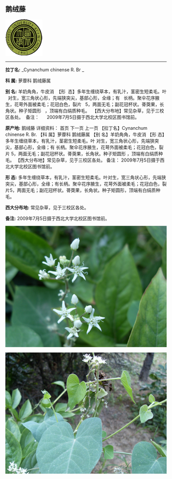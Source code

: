 ## 鹅绒藤

![西北大学校园网络植物志](JPG/nwu.gif)

---

**拉丁名:**  _Cynanchum chinense R. Br _

**科 属:** 萝藦科 鹅绒藤属

**别 名:** 羊奶角角，牛皮消
 【形  态】多年生缠绕草本，有乳汁，茎密生短柔毛。叶
  对生，宽三角状心形，先端狭突尖，基部心形，全缘；有
  长柄。聚伞花序腋生，花萼外面被柔毛；花冠白色，裂片
  5，两面无毛；副花冠杯状。蓇葖果，长角状。种子矩圆形
  ，顶端有白绢质种毛。
 【西大分布地】常见杂草，见于三校区各处。
 备注：
     2009年7月5日摄于西北大学北校区图书馆前。

**原产地:** 鹅绒藤
详细资料： 首页 下一页 上一页
 【拉丁名】Cynanchum chinense R. Br.
【科 属】萝藦科 鹅绒藤属
【别 名】羊奶角角，牛皮消
【形 态】多年生缠绕草本，有乳汁，茎密生短柔毛。叶
 对生，宽三角状心形，先端狭突尖，基部心形，全缘；有
 长柄。聚伞花序腋生，花萼外面被柔毛；花冠白色，裂片
 5，两面无毛；副花冠杯状。蓇葖果，长角状。种子矩圆形
 ，顶端有白绢质种毛。
【西大分布地】常见杂草，见于三校区各处。
备注：
 2009年7月5日摄于西北大学北校区图书馆前。

**形  态:** 多年生缠绕草本，有乳汁，茎密生短柔毛。叶对生，宽三角状心形，先端狭突尖，基部心形，全缘；有长柄。聚伞花序腋生，花萼外面被柔毛；花冠白色，裂片5，两面无毛；副花冠杯状。蓇葖果，长角状。种子矩圆形，顶端有白绢质种毛。

**西大分布地:** 常见杂草，见于三校区各处。

**备注:** 2009年7月5日摄于西北大学北校区图书馆前。

![鹅绒藤](JPG/鹅绒藤.JPG) 

![鹅绒藤](JPG/鹅绒藤1.JPG) 

